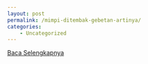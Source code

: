 ```yaml
---
layout: post
permalink: /mimpi-ditembak-gebetan-artinya/
categories:
    - Uncategorized
---
```


[Baca Selengkapnya](/10)
